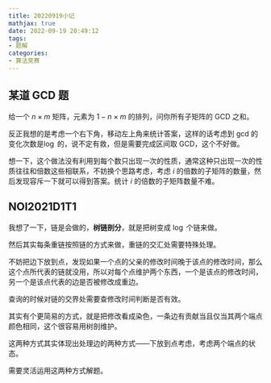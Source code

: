```yaml
---
title: 20220919小记
mathjax: true
date: 2022-09-19 20:49:12
tags:
- 题解
categories:
- 算法竞赛
---
```


## 某道 GCD 题

给一个 $n\times m$ 矩阵，元素为 $1-n\times m$ 的排列，问你所有子矩阵的 GCD 之和。

反正我想的是考虑一个右下角，移动左上角来统计答案，这样的话考虑到 gcd 的变化次数是$\log$ 的，说不定有救，但是需要完成区间取 GCD，这个不好做。

想一下，这个做法没有利用到每个数只出现一次的性质，通常这种只出现一次的性质往往和倍数这些相联系，不妨换个思路考虑，考虑 $i$ 的倍数的子矩阵的数量，然后发现容斥一下就可以得到答案。统计 $i$ 的倍数的子矩阵数量不难。

## NOI2021D1T1

我想了一下，链是会做的，**树链剖分**，就是把树变成 $\log$ 个链来做。

然后其实每条重链按照链的方式来做，重链的交汇处需要特殊处理。

不妨把边下放到点，发现如果一个点的父亲的修改时间晚于该点的修改时间，那么这个点所代表的链就没用，所以对每个点维护两个东西，一个是该点的修改时间，另一个是该点代表的边是否被修改成重边。

查询的时候对链的交界处需要查修改时间判断是否有效。

其实有个更简易的方式，就是把修改看成染色，一条边有贡献当且仅当其两个端点颜色相同，这个很容易用树剖维护。

这两种方式其实体现出处理边的两种方式——下放到点考虑，考虑两个端点的状态。

需要灵活运用这两种方式解题。

